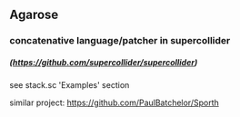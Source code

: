 ## Agarose
### concatenative language/patcher in supercollider 
##### (https://github.com/supercollider/supercollider)

see stack.sc 'Examples' section

similar project: https://github.com/PaulBatchelor/Sporth
